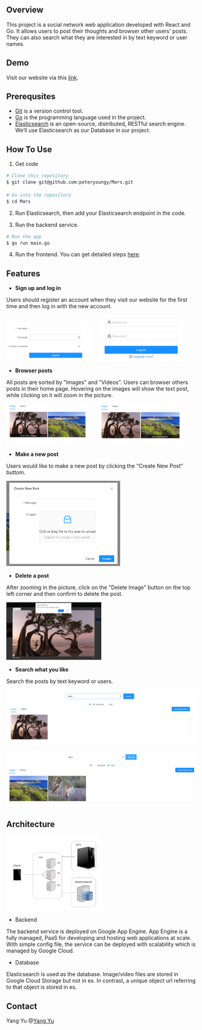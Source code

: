 

## Overview

This project is a social network web application developed with React and Go. It allows users to post their thoughts and browser other users' posts. They can also search what they are interested in by text keyword or user names. 

## Demo

Visit our website via this [link](https://master.dbyuaqemqqu9m.amplifyapp.com/). 

## Prerequsites

- [Git](https://git-scm.com/) is a version control tool.
- [Go](https://go.dev/dl/) is the programming language used in the project.
- [Elasticsearch](https://www.elastic.co/guide/en/elasticsearch/reference/current/install-elasticsearch.html#hosted-elasticsearch-service) is an open-source, distributed, RESTful search engine. We’ll use Elasticsearch as our Database in our project.

## How To Use

1. Get code

```bash
# Clone this repository
$ git clone git@github.com:peteryoungy/Mars.git

# Go into the repository
$ cd Mars
```

2. Run Elasticsearch, then add your Elasticsearch endpoint in the code.

3. Run the backend service.

```bash
# Run the app
$ go run main.go
```

4. Run the frontend. You can get detailed steps [here](https://github.com/peteryoungy/Mars-web).

## Features

- **Sign up and log in**

Users should register an account when they visit our website for the first time and then log in with the new account.

<p align='left'>
    <img src='./readme.assets/image-20220807010700264.png' width=45%>
&nbsp; &nbsp;
    <img src='./readme.assets/image-20220807010632219.png' width=45%>
</p>


-  **Browser posts**

All posts are sorted by "Images" and "Videos". Users can browser others posts in their home page. Hovering on the images will show the text post, while clicking on it will zoom in the picture. 

<p align='left'>
    <img src='./readme.assets/image-20220807011651383.png' width=45%>
&nbsp; &nbsp;
    <img src='./readme.assets/image-20220807011705875.png' width=45%>
</p>


- **Make a new post**

Users would like to make a new post by clicking the "Create New Post" buttom.

<p align='left'>
	<img src='./readme.assets/image-20220807011830693.png' width=60%>    
</p>


- **Delete a post**

After zooming in the picture, click on the "Delete Image" button on the top left corner and then confirm to delete the post.

<p align="left">
	<img src='./readme.assets/image-20220807012029330.png' width=50%>
</p>


- **Search what you like**

Search the posts by text keyword or users.

<p align='left'>
	<img src='./readme.assets/image-20220807012119594.png' width=100%>
</p>

<p align='left'>
	<img src='./readme.assets/image-20220807012208943.png' width=100%>
</p>

## Architecture

<p>
	<img src='./readme.assets/image-20220807020754880.png' width=50%>
</p>

- Backend

The backend service is deployed on Google App Engine. App Engine is a fully managed, PaaS for developing and hosting web applications at scale. With simple config file, the service can be deployed with scalability which is managed by Google Cloud. 

- Database

Elasticsearch is used as the database. Image/video files are stored in Google Cloud Storage but not in es. In contrast, a unique object url referring to that object is stored in es.

## Contact

Yang Yu @[Yang Yu](https://github.com/peteryoungy)


